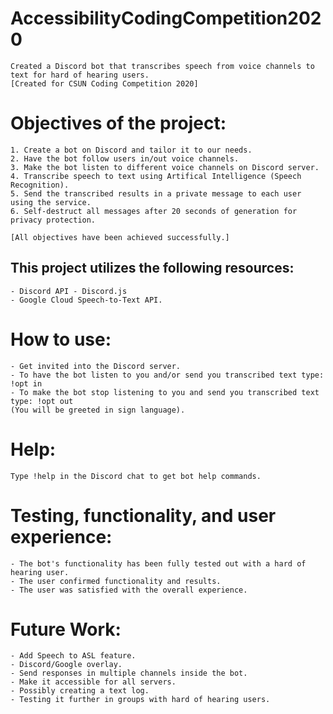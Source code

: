 # AccessibilityCodingCompetition2020 
```
Created a Discord bot that transcribes speech from voice channels to text for hard of hearing users. 
[Created for CSUN Coding Competition 2020]
```

# Objectives of the project:
```
1. Create a bot on Discord and tailor it to our needs.
2. Have the bot follow users in/out voice channels.
3. Make the bot listen to different voice channels on Discord server.
4. Transcribe speech to text using Artifical Intelligence (Speech Recognition).
5. Send the transcribed results in a private message to each user using the service.
6. Self-destruct all messages after 20 seconds of generation for privacy protection.

[All objectives have been achieved successfully.]
```

## This project utilizes the following resources:
```
- Discord API - Discord.js
- Google Cloud Speech-to-Text API.
```

# How to use:
```
- Get invited into the Discord server.
- To have the bot listen to you and/or send you transcribed text type: !opt in
- To make the bot stop listening to you and send you transcribed text type: !opt out
(You will be greeted in sign language).
```

# Help:
```
Type !help in the Discord chat to get bot help commands.
```

# Testing, functionality, and user experience:
```
- The bot's functionality has been fully tested out with a hard of hearing user.
- The user confirmed functionality and results.
- The user was satisfied with the overall experience.
```

# Future Work:
```
- Add Speech to ASL feature.
- Discord/Google overlay.
- Send responses in multiple channels inside the bot.
- Make it accessible for all servers.
- Possibly creating a text log.
- Testing it further in groups with hard of hearing users.
```
